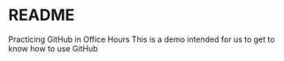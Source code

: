 # README
Practicing GitHub in Office Hours
This is a demo intended for us to get to know how to use GitHub